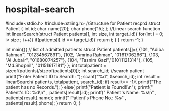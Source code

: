 # hospital-search
#include<stdio.h>
#include<string.h>
//Structure for Patient recprd
struct Patient
{
    int id;
    char name[20];
    char phone[15];
};
//Linear search function
int linearSearch(struct Patient patients[], int size, int target_id){
    for(int i = 0; i< size ; i++){
        if(patients[i].id == target_id){
        return i;
    }
    }
    return -1;
}

int main(){
    // list of admitted patients
    struct Patient patients[]={
        {101, "Adiba Rahman", "01234567891"},
        {102, "Amrina Rahman", "0161706266"},
        {103, "Al Jubair", "01680074257"},
        {104, "Tasnim Gazi","01011121314"},
        {105, "Md.Shopnil", "01151617181"}
    };
    int totalpatient = sizeof(patients)/sizeof(patients[0]);
    int search_id;
    //search patient
    printf("Enter Patient ID to Search: ");
    scanf("%d", &search_id);
    int result = linearSearch( patients, totalpatient, search_id);
    if( result== -1){
        printf("The patient has no Records.");
    }
    else{ 
        printf("Patient is Found!!\n");
        printf(" Patient's ID: %d\n" , patients[result].id);
        printf(" Patient's Name: %s\n" , patients[result].name);
        printf(" Patient's Phone No.: %s" , patients[result].phone);
    }
    return 0;
}

